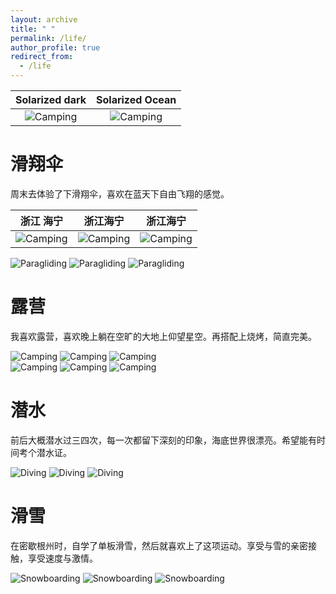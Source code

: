 ```yaml
---
layout: archive
title: " "
permalink: /life/
author_profile: true
redirect_from:
  - /life
---
```



Solarized dark                    |  Solarized Ocean
:--------------------------------:|:----------------------------------:
![Camping](/images/Camping1.jpeg) |  ![Camping](/images/Camping4.jpeg)

滑翔伞
======
周末去体验了下滑翔伞，喜欢在蓝天下自由飞翔的感觉。

浙江 海宁                              |  浙江海宁                       |  浙江海宁
:------------------------------------:|:--------------------------------------:|:--------------------------------------:
![Camping](/images/paragliding1.jpeg) |  ![Camping](/images/paragliding1.jpeg) |  ![Camping](/images/paragliding1.jpeg)

![Paragliding](/images/paragliding1.jpeg)
![Paragliding](/images/paragliding2.jpeg)
![Paragliding](/images/paragliding3.jpeg)  

露营
======
我喜欢露营，喜欢晚上躺在空旷的大地上仰望星空。再搭配上烧烤，简直完美。

![Camping](/images/Camping1.jpeg)
![Camping](/images/Camping2.jpeg)
![Camping](/images/Camping3.jpeg)  
![Camping](/images/Camping4.jpeg)
![Camping](/images/Camping5.jpeg)
![Camping](/images/Camping6.jpeg) 

潜水
======
前后大概潜水过三四次，每一次都留下深刻的印象，海底世界很漂亮。希望能有时间考个潜水证。

![Diving](/images/Diving1.jpeg)
![Diving](/images/Diving2.jpeg)
![Diving](/images/Diving3.jpeg)  

滑雪
======
在密歇根州时，自学了单板滑雪，然后就喜欢上了这项运动。享受与雪的亲密接触，享受速度与激情。

![Snowboarding](/images/Snowboarding1.jpeg)
![Snowboarding](/images/Snowboarding2.jpeg)
![Snowboarding](/images/Snowboarding3.jpeg)

